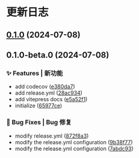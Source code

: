 # 更新日志

## [0.1.0](https://github.com/caigh1012/abrick/compare/v0.1.0-beta.0...v0.1.0) (2024-07-08)

## 0.1.0-beta.0 (2024-07-08)


### ✨ Features | 新功能

* add codecov ([e380da7](https://github.com/caigh1012/abrick/commit/e380da7017fe3aac52e43e44660bc28781bf0f58))
* add release.yml ([28ac934](https://github.com/caigh1012/abrick/commit/28ac934b753f1d4b14d1146644c1ccb50ea7ed99))
* add vitepress docs ([e5a52f1](https://github.com/caigh1012/abrick/commit/e5a52f1c78f9e3c102d577cb44d350e22c904946))
* initialize ([65977ce](https://github.com/caigh1012/abrick/commit/65977ce63ad2bd4c68ed37caeeeca5cb66b86a44))


### 🐛 Bug Fixes | Bug 修复

* modify release.yml ([872f8a3](https://github.com/caigh1012/abrick/commit/872f8a39d17227d6dda6133a55d52f0d3ad12010))
* modify the release.yml configuration ([9b38f77](https://github.com/caigh1012/abrick/commit/9b38f77140efb080c1dc5411de0bb630cfaed52f))
* modify the release.yml configuration ([7abdc93](https://github.com/caigh1012/abrick/commit/7abdc935396ac7f36a3dece61a40d1dec0b41993))
